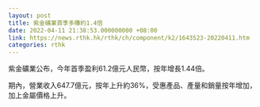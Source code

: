 ```yaml
---
layout: post
title: 紫金礦業首季多賺約1.4倍
date: 2022-04-11 21:38:53.000000000 +08:00
link: https://news.rthk.hk/rthk/ch/component/k2/1643523-20220411.htm
categories: rthk
---
```


紫金礦業公布，今年首季盈利61.2億元人民幣，按年增長1.44倍。

期內，營業收入647.7億元，按年上升約36%，受惠產品、產量和銷量按年增加，加上金屬價格上升。
